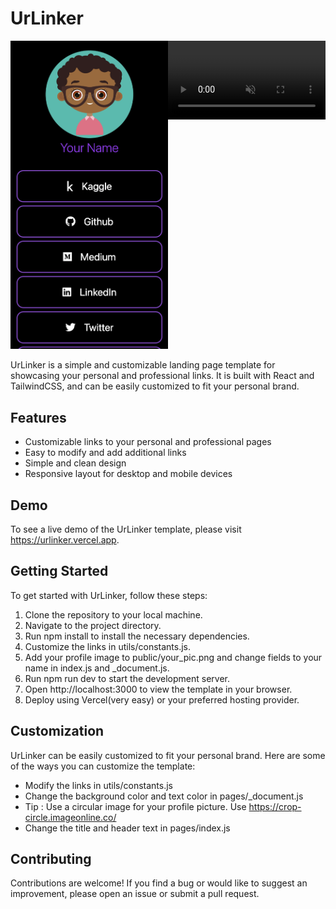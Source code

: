 # UrLinker

<div style="display:flex; flex-direction:row;">
  <div style="flex:1;">
    <img src="public/mob.png" alt="Image" style="width:100%;">
  </div>
  <div style="flex:1;">
    <video src="public/web.gif" autoplay muted loop style="width:100%;"></video>
  </div>
</div>

UrLinker is a simple and customizable landing page template for showcasing your personal and professional links. It is built with React and TailwindCSS, and can be easily customized to fit your personal brand.

## Features

- Customizable links to your personal and professional pages
- Easy to modify and add additional links
- Simple and clean design
- Responsive layout for desktop and mobile devices

## Demo

To see a live demo of the UrLinker template, please visit https://urlinker.vercel.app.

## Getting Started

To get started with UrLinker, follow these steps:

1. Clone the repository to your local machine.
2. Navigate to the project directory.
3. Run npm install to install the necessary dependencies.
4. Customize the links in utils/constants.js.
5. Add your profile image to public/your_pic.png and change fields to your name in index.js and \_document.js.
6. Run npm run dev to start the development server.
7. Open http://localhost:3000 to view the template in your browser.
8. Deploy using Vercel(very easy) or your preferred hosting provider.

## Customization

UrLinker can be easily customized to fit your personal brand. Here are some of the ways you can customize the template:

- Modify the links in utils/constants.js
- Change the background color and text color in pages/\_document.js
- Tip : Use a circular image for your profile picture. Use https://crop-circle.imageonline.co/
- Change the title and header text in pages/index.js

## Contributing

Contributions are welcome! If you find a bug or would like to suggest an improvement, please open an issue or submit a pull request.
